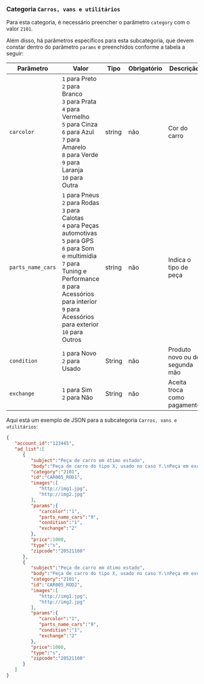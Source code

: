 ### Categoria `Carros, vans e utilitários`

Para esta categoria, é necessário preencher o parâmetro `category` com o valor `2101`.

Além disso, há parâmetros específicos para esta subcategoria, que devem constar dentro do parâmetro `params` e preenchidos conforme a tabela a seguir:

| Parâmetro | Valor | Tipo | Obrigatório | Descrição  |
|------------------|-----------------------------------------------------------------------------------------------------------------------------------------------------------------------------------------------------------------|--------|-------------|------------------------------------------------|
| `carcolor` | `1` para Preto<br>`2` para Branco<br>`3` para Prata<br>`4` para Vermelho<br>`5` para Cinza<br>`6` para Azul<br>`7` para Amarelo<br>`8` para Verde<br>`9` para Laranja<br>`10` para Outra | string | não | Cor do carro |
| `parts_name_cars` | `1` para Pneus<br>`2` para Rodas<br>`3` para Calotas<br>`4` para Peças automotivas<br>`5` para GPS<br>`6` para Som e multimídia<br>`7` para Tuning e Performance<br>`8` para Acessórios para interior<br>`9` para Acessórios para exterior<br>`10` para Outros | string | não | Indica o tipo de peça |
| `condition` | `1` para Novo<br>`2` para Usado | String | não | Produto novo ou de segunda mão  |
| `exchange` | `1` para Sim<br>`2` para Não | String | não | Aceita troca como pagamento |

Aqui está um exemplo de JSON para a subcategoria `Carros, vans e utilitários`:

```json
{  
   "account_id":"123445",
   "ad_list":[  
      {  
         "subject":"Peça de carro em ótimo estado",
         "body":"Peça de carro do tipo X, usado no caso Y.\nPeça em excelente estado, não aceito trocas.",
         "category":"2101",
         "id":"CAR005_ROD1",
         "images":[  
            "http://img1.jpg",
            "http://img2.jpg"
         ],
         "params":{  
            "carcolor":"1",
            "parts_name_cars":"9",
            "condition":"1",
            "exchange":"2"
         },
         "price":1000,
         "type":"s",
         "zipcode":"20521160"
      },
      {  
         "subject":"Peça de carro em ótimo estado",
         "body":"Peça de carro do tipo X, usado no caso Y.\nPeça em excelente estado, não aceito trocas.",
         "category":"2101",
         "id":"CAR005_ROD2",
         "images":[  
            "http://img1.jpg",
            "http://img2.jpg"
         ],
         "params":{  
            "carcolor":"1",
            "parts_name_cars":"9",
            "condition":"1",
            "exchange":"2"
         },
         "price":1000,
         "type":"s",
         "zipcode":"20521160"
      }
   ]
}
```
